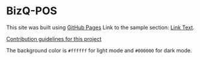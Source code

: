 # BizQ-POS
This site was built using [GitHub Pages](https://pages.github.com/)
Link to the sample section: [Link Text](#sample-section).


[Contribution guidelines for this project](docs/CONTRIBUTING.md)


The background color is `#ffffff` for light mode and `#000000` for dark mode.

